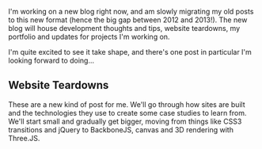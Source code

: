 I'm working on a new blog right now, and am slowly migrating my old posts to
this new format (hence the big gap between 2012 and 2013!). The new blog will
house development thoughts and tips, website teardowns, my portfolio and
updates for projects I'm working on.

I'm quite excited to see it take shape, and there's one post in particular I'm
looking forward to doing...

## Website Teardowns 

These are a new kind of post for me. We'll go through how sites are built and
the technologies they use to create some case studies to learn from. We'll start
small and gradually get bigger, moving from things like CSS3 transitions and
jQuery to BackboneJS, canvas and 3D rendering with Three.JS.
